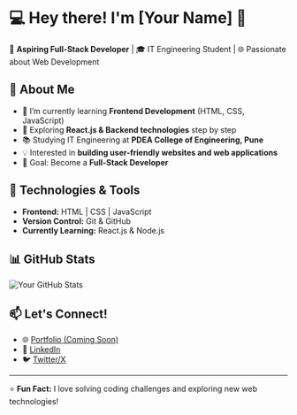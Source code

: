 # 💻 Hey there! I'm [Your Name] 👋

🚀 **Aspiring Full-Stack Developer** | 🎓 IT Engineering Student | 🌐 Passionate about Web Development

## 🚀 About Me
- 🔭 I’m currently learning **Frontend Development** (HTML, CSS, JavaScript)
- 🌱 Exploring **React.js & Backend technologies** step by step
- 📚 Studying IT Engineering at **PDEA College of Engineering, Pune**
- 💡 Interested in **building user-friendly websites and web applications**
- 🎯 Goal: Become a **Full-Stack Developer**

## 🔧 Technologies & Tools
- **Frontend:** HTML | CSS | JavaScript
- **Version Control:** Git & GitHub
- **Currently Learning:** React.js & Node.js

## 📊 GitHub Stats
![Your GitHub Stats](https://github-readme-stats.vercel.app/api?username=your-github-username&show_icons=true&theme=radical)

## 📫 Let's Connect!
- 🌐 [Portfolio (Coming Soon)](your-portfolio-link)
- 🔗 [LinkedIn](your-linkedin-profile)
- 🐦 [Twitter/X](your-twitter-profile)

---
⭐ **Fun Fact:** I love solving coding challenges and exploring new web technologies!
